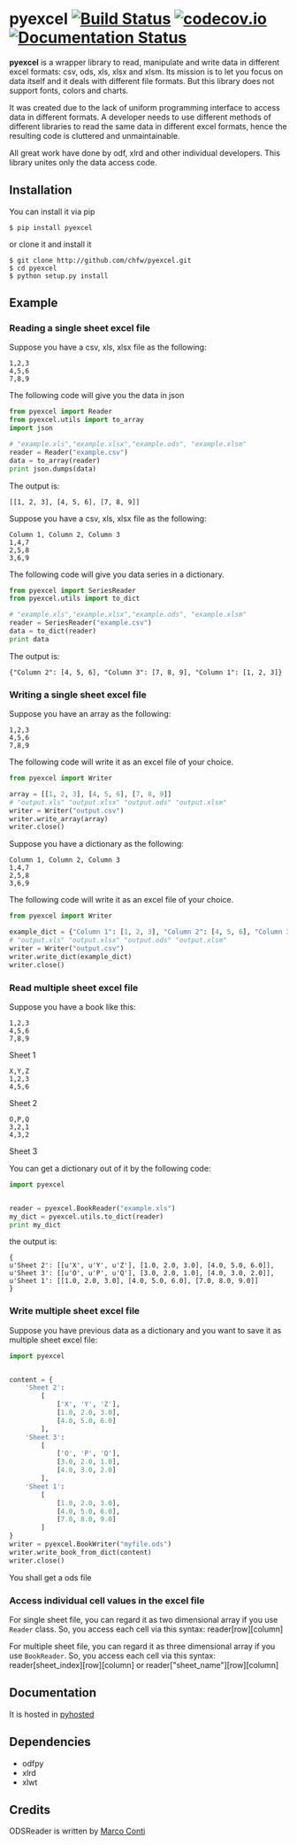 # pyexcel [![Build Status](https://api.travis-ci.org/chfw/pyexcel.png)](http://travis-ci.org/chfw/pyexcel) [![codecov.io](https://codecov.io/github/chfw/pyexcel/coverage.png)](https://codecov.io/github/chfw/pyexcel) [![Documentation Status](https://readthedocs.org/projects/pyexcel/badge/?version=latest)](https://readthedocs.org/projects/pyexcel/?badge=latest)

**pyexcel** is a wrapper library to read, manipulate and write data in different excel formats: csv, ods, xls, xlsx and xlsm. Its mission is to let you focus on data itself and it deals with different file formats. But this library does not support fonts, colors and charts.

It was created due to the lack of uniform programming interface to access data in different formats. A developer needs to use different methods of different libraries to read the same data in different excel formats, hence the resulting code is cluttered and unmaintainable.

All great work have done by odf, xlrd and other individual developers. This library unites only the data access code.

## Installation

You can install it via pip

```
$ pip install pyexcel
```

or clone it and install it

```
$ git clone http://github.com/chfw/pyexcel.git
$ cd pyexcel
$ python setup.py install
```


## Example

### Reading a single sheet excel file
Suppose you have a csv, xls, xlsx file as the following:

```
1,2,3
4,5,6
7,8,9
```

The following code will give you the data in json

```python
from pyexcel import Reader
from pyexcel.utils import to_array
import json

# "example.xls","example.xlsx","example.ods", "example.xlsm"
reader = Reader("example.csv")
data = to_array(reader)
print json.dumps(data)
```

The output is:

```
[[1, 2, 3], [4, 5, 6], [7, 8, 9]]
```

Suppose you have a csv, xls, xlsx file as the following:

```
Column 1, Column 2, Column 3
1,4,7
2,5,8
3,6,9
```

The following code will give you data series in a dictionary.

```python
from pyexcel import SeriesReader
from pyexcel.utils import to_dict

# "example.xls","example.xlsx","example.ods", "example.xlsm"
reader = SeriesReader("example.csv")
data = to_dict(reader)
print data
```

The output is:

```
{"Column 2": [4, 5, 6], "Column 3": [7, 8, 9], "Column 1": [1, 2, 3]}
```

### Writing a single sheet excel file

Suppose you have an array as the following:

```
1,2,3
4,5,6
7,8,9
```

The following code will write it as an excel file of your choice.

```python
from pyexcel import Writer

array = [[1, 2, 3], [4, 5, 6], [7, 8, 9]]
# "output.xls" "output.xlsx" "output.ods" "output.xlsm"
writer = Writer("output.csv")
writer.write_array(array)
writer.close()
```

Suppose you have a dictionary as the following:

```
Column 1, Column 2, Column 3
1,4,7
2,5,8
3,6,9
```

The following code will write it as an excel file of your choice.

```python
from pyexcel import Writer

example_dict = {"Column 1": [1, 2, 3], "Column 2": [4, 5, 6], "Column 3": [7, 8, 9]}
# "output.xls" "output.xlsx" "output.ods" "output.xlsm"
writer = Writer("output.csv")
writer.write_dict(example_dict)
writer.close()
```

### Read multiple sheet excel file

Suppose you have a book like this:

```
1,2,3
4,5,6
7,8,9
```
Sheet 1

```
X,Y,Z
1,2,3
4,5,6
```

Sheet 2

```
O,P,Q
3,2,1
4,3,2
```

Sheet 3

You can get a dictionary out of it by the following code:

```python
import pyexcel


reader = pyexcel.BookReader("example.xls")
my_dict = pyexcel.utils.to_dict(reader)
print my_dict
```

the output is:

```
{
u'Sheet 2': [[u'X', u'Y', u'Z'], [1.0, 2.0, 3.0], [4.0, 5.0, 6.0]], 
u'Sheet 3': [[u'O', u'P', u'Q'], [3.0, 2.0, 1.0], [4.0, 3.0, 2.0]], 
u'Sheet 1': [[1.0, 2.0, 3.0], [4.0, 5.0, 6.0], [7.0, 8.0, 9.0]]
}
```

### Write multiple sheet excel file

Suppose you have previous data as a dictionary and you want to save it as multiple sheet excel file:

```python
import pyexcel


content = {
    'Sheet 2': 
        [
            ['X', 'Y', 'Z'], 
            [1.0, 2.0, 3.0], 
            [4.0, 5.0, 6.0]
        ], 
    'Sheet 3': 
        [
            ['O', 'P', 'Q'], 
            [3.0, 2.0, 1.0], 
            [4.0, 3.0, 2.0]
        ], 
    'Sheet 1': 
        [
            [1.0, 2.0, 3.0], 
            [4.0, 5.0, 6.0], 
            [7.0, 8.0, 9.0]
        ]
}
writer = pyexcel.BookWriter("myfile.ods")
writer.write_book_from_dict(content)
writer.close()
```

You shall get a ods file 

### Access individual cell values in the excel file

For single sheet file, you can regard it as two dimensional array if you use `Reader` class. So, you access each cell via this syntax: reader[row][column]

For multiple sheet file, you can regard it as three dimensional array if you use `BookReader`. So, you access each cell via this syntax: reader[sheet_index][row][column] or reader["sheet_name"][row][column]

## Documentation

It is hosted in [pyhosted](https://pythonhosted.org/pyexcel/)

## Dependencies

* odfpy
* xlrd
* xlwt

## Credits

ODSReader is written by [Marco Conti](https://github.com/marcoconti83/read-ods-with-odfpy)